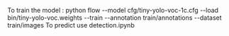 To train the model : python flow --model cfg/tiny-yolo-voc-1c.cfg --load bin/tiny-yolo-voc.weights --train --annotation train/annotations --dataset train/images
To predict use detection.ipynb
